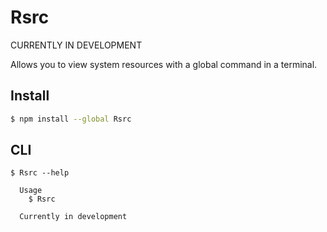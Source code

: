 # Rsrc

CURRENTLY IN DEVELOPMENT

Allows you to view system resources with a global command in a terminal.

## Install

```bash
$ npm install --global Rsrc
```

## CLI

```
$ Rsrc --help

  Usage
    $ Rsrc

  Currently in development